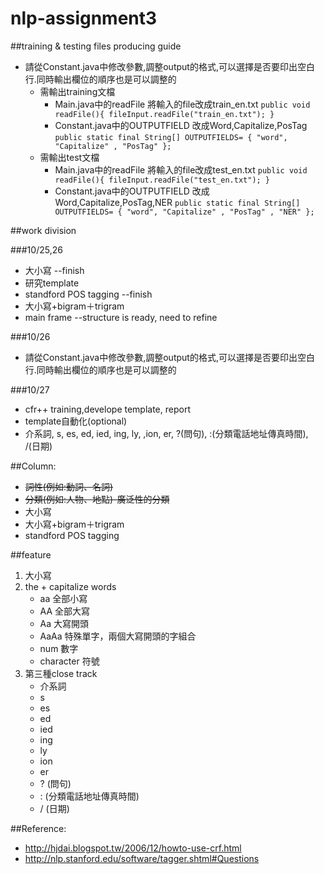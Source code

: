 # nlp-assignment3

##training & testing files producing guide
* 請從Constant.java中修改參數,調整output的格式,可以選擇是否要印出空白行.同時輸出欄位的順序也是可以調整的
	* 需輸出training文檔
		* Main.java中的readFile 將輸入的file改成train_en.txt
				```
				public void readFile(){
					fileInput.readFile("train_en.txt");
				}
				```
		* Constant.java中的OUTPUTFIELD 改成Word,Capitalize,PosTag
				```
				public static final String[] OUTPUTFIELDS= {
					"word", "Capitalize" , "PosTag"
				};
				```
	* 需輸出test文檔
		* Main.java中的readFile 將輸入的file改成test_en.txt
				```
				public void readFile(){
					fileInput.readFile("test_en.txt");
				}
				```
		* Constant.java中的OUTPUTFIELD 改成Word,Capitalize,PosTag,NER
				```
				public static final String[] OUTPUTFIELDS= {
					"word", "Capitalize" , "PosTag" , "NER"
				};
				```

##work division

###10/25,26
* 大小寫 --finish
* 研究template
* standford POS tagging --finish
* 大小寫+bigram＋trigram
* main frame --structure is ready, need to refine

###10/26
* 請從Constant.java中修改參數,調整output的格式,可以選擇是否要印出空白行.同時輸出欄位的順序也是可以調整的

###10/27
* cfr++ training,develope template, report
* template自動化(optional)
* 介系詞, s, es, ed, ied, ing, ly, ,ion, er, ?(問句), :(分類電話地址傳真時間), /(日期)


##Column:
* ~~詞性(例如:動詞、名詞)~~
* ~~分類(例如:人物、地點)-廣泛性的分類~~
* 大小寫
* 大小寫+bigram＋trigram
* standford POS tagging


##feature
1. 大小寫
2. the + capitalize words
	* aa 全部小寫
	* AA 全部大寫
	* Aa 大寫開頭
	* AaAa 特殊單字，兩個大寫開頭的字組合
	* num 數字
	* character 符號
3. 第三種close track
	* 介系詞
	* s
	* es
	* ed
	* ied
	* ing
	* ly
	* ion
	* er
	* ? (問句)
	* : (分類電話地址傳真時間)
	* / (日期)



##Reference:
* http://hjdai.blogspot.tw/2006/12/howto-use-crf.html
* http://nlp.stanford.edu/software/tagger.shtml#Questions
